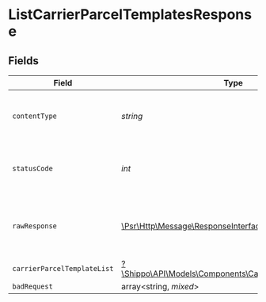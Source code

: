 # ListCarrierParcelTemplatesResponse


## Fields

| Field                                                                                                            | Type                                                                                                             | Required                                                                                                         | Description                                                                                                      |
| ---------------------------------------------------------------------------------------------------------------- | ---------------------------------------------------------------------------------------------------------------- | ---------------------------------------------------------------------------------------------------------------- | ---------------------------------------------------------------------------------------------------------------- |
| `contentType`                                                                                                    | *string*                                                                                                         | :heavy_check_mark:                                                                                               | HTTP response content type for this operation                                                                    |
| `statusCode`                                                                                                     | *int*                                                                                                            | :heavy_check_mark:                                                                                               | HTTP response status code for this operation                                                                     |
| `rawResponse`                                                                                                    | [\Psr\Http\Message\ResponseInterface](https://www.php-fig.org/psr/psr-7/#33-psrhttpmessageresponseinterface)     | :heavy_check_mark:                                                                                               | Raw HTTP response; suitable for custom response parsing                                                          |
| `carrierParcelTemplateList`                                                                                      | [?\Shippo\API\Models\Components\CarrierParcelTemplateList](../../Models/Components/CarrierParcelTemplateList.md) | :heavy_minus_sign:                                                                                               | N/A                                                                                                              |
| `badRequest`                                                                                                     | array<string, *mixed*>                                                                                           | :heavy_minus_sign:                                                                                               | N/A                                                                                                              |
